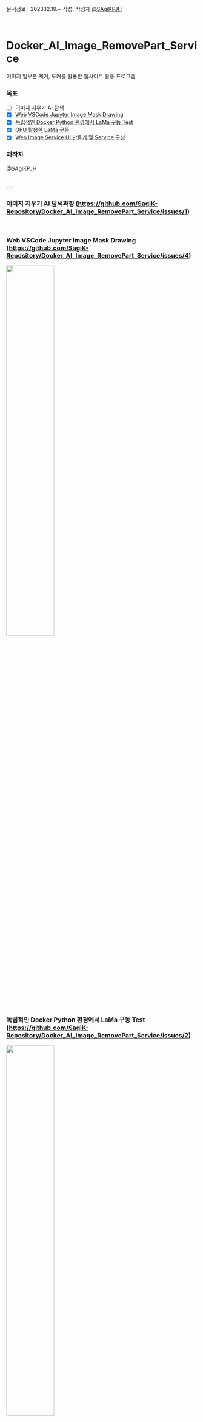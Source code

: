 문서정보 : 2023.12.19.~ 작성, 작성자 [@SAgiKPJH](https://github.com/SAgiKPJH)

<br>

# Docker_AI_Image_RemovePart_Service
이미지 일부분 제거, 도커를 활용한 웹사이트 활용 프로그램

### 목표
- [ ] 이미지 지우기 AI 탐색
- [x] [Web VSCode Jupyter Image Mask Drawing](#web-vscode-jupyter-image-mask-drawing-httpsgithubcomsagik-repositorydocker_ai_image_removepart_serviceissues4)
- [x] [독립적인 Docker Python 환경에서 LaMa 구동 Test](#독립적인-docker-python-환경에서-lama-구동-test-httpsgithubcomsagik-repositorydocker_ai_image_removepart_serviceissues2)
- [x] [GPU 활용한 LaMa 구동](#gpu-활용한-lama-구동-httpsgithubcomsagik-repositorydocker_ai_image_removepart_serviceissues5)
- [x] [Web Image Service UI 만들기 및 Service 구성](#web-image-service-ui-만들기-및-service-구성-httpsgithubcomsagik-repositorydocker_ai_image_removepart_serviceissues7)

### 제작자
[@SAgiKPJH](https://github.com/SAgiKPJH)

<br>
---
<br>

### 이미지 지우기 AI 탐색과정 (https://github.com/SagiK-Repository/Docker_AI_Image_RemovePart_Service/issues/1)

<br>

### Web VSCode Jupyter Image Mask Drawing (https://github.com/SagiK-Repository/Docker_AI_Image_RemovePart_Service/issues/4)
<img src="https://github.com/SagiK-Repository/Docker_AI_Image_RemovePart_Service/assets/66783849/f926b56a-1e32-4519-a533-f15684f270ad" width=50%/>

<br>

### 독립적인 Docker Python 환경에서 LaMa 구동 Test (https://github.com/SagiK-Repository/Docker_AI_Image_RemovePart_Service/issues/2)

<img src="https://github.com/SagiK-Repository/Docker_AI_Image_RemovePart_Service/assets/66783849/dc893c82-6fa0-4a25-95cd-a85106e7912d" width=50%/>  

- 빠른 시작
  ```bash
  docker run -it --gpus all --name vscode-container -p 18087:8080 juhyung1021/docker-vscode-python_lama:1.0-cpu

  # or
  
  nvidia-docker run -it -p 18087:8080 -d juhyung1021/docker-vscode-python_lama:1.0-cpu
  ```
- 이후 브라우저를 통해 `127.0.0.1:18087`로 이동 후 Login 합니다.  
  - ID : user  
  - Password : password  

<img src="https://github.com/SagiK-Repository/Docker_AI_Image_RemovePart_Service/assets/66783849/12774562-53f7-47f8-b890-84a24a7616bd"/>

📽️Video▶️ [<img src="https://github.com/SagiK-Repository/Docker_AI_Image_RemovePart_Service/assets/66783849/43e76597-7052-4c04-b89e-44aea033aae6"/>](https://www.youtube.com/watch?v=WuArNdlpcgM)

<br>

### GPU 활용한 LaMa 구동 (https://github.com/SagiK-Repository/Docker_AI_Image_RemovePart_Service/issues/5)

![image](https://github.com/SagiK-Repository/Docker_AI_Image_RemovePart_Service/assets/66783849/eb520ed7-6b5f-4f57-8914-2ca46630f131)
  
- 빠른 시작  
  - 환경 제공
  ```bash
  docker run -it --gpus all --name vscode-container -p 18087:8080 juhyung1021/docker-vscode-python_lama:11.1-gpu
  
  # or
  
  nvidia-docker run -it -p 18087:8080 -d juhyung1021/docker-vscode-python_lama:11.1-gpu
  ```
  - 필요 파일(image, jupyter file) setting 된 image
  ```bash
  docker run -it --gpus all --name vscode-container -p 18087:8080 juhyung1021/docker-vscode-python_lama:set-11.1-gpu
  
  # or
  
  nvidia-docker run -it -p 18087:8080 -d juhyung1021/docker-vscode-python_lama:set-11.1-gpu
  ```

<br><br>

### Web Image Service UI 만들기 및 Service 구성 (https://github.com/SagiK-Repository/Docker_AI_Image_RemovePart_Service/issues/7)

![image](https://github.com/SagiK-Repository/Docker_AI_Image_RemovePart_Service/assets/66783849/98522712-90ee-4094-88fa-eede2bbba084)  
  
📽️Video▶️  

https://github.com/SagiK-Repository/Docker_AI_Image_RemovePart_Service/assets/66783849/67dba7ba-400d-40d1-a184-c3a9d30ab99f  


- 빠른 시작  
  ```bash
  docker run -it --gpus all --name docker-vscode-python_lama -p 10180:80 -p 10181:5000 -d juhyung1021/docker-vscode-python_lama:2.0
  
  # or
  
  nvidia-docker run -it -p 10180:80 -p 10181:5000 -d juhyung1021/docker-vscode-python_lama:2.0
  ```
